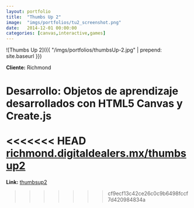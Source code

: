 ```yaml
---
layout:	portfolio
title:	"Thumbs Up 2"
image:	"imgs/portfolios/tu2_screenshot.png"
date:   2014-12-01 00:00:00
categories: [canvas,interactive,games]
---
```

![Thumbs Up 2]({{ "/imgs/portfolios/thumbsUp-2.jpg" | prepend: site.baseurl }})

**Cliente:** Richmond

**Desarrollo:** Objetos de aprendizaje desarrollados con HTML5 Canvas y Create.js
<br><br>
<<<<<<< HEAD
<a class="link" href="http://richmond.digitaldealers.mx/thumbsup2/" target="blank"> richmond.digitaldealers.mx/thumbsup2</a>
=======
**Link:**
<a class="link" href="http://richmond.digitaldealers.mx/thumbsup2/thumbsUp2.html" target="blank"> thumbsup2</a>
>>>>>>> cf9ecf13c42ce26c0c9b6498fccf7d420984834a
